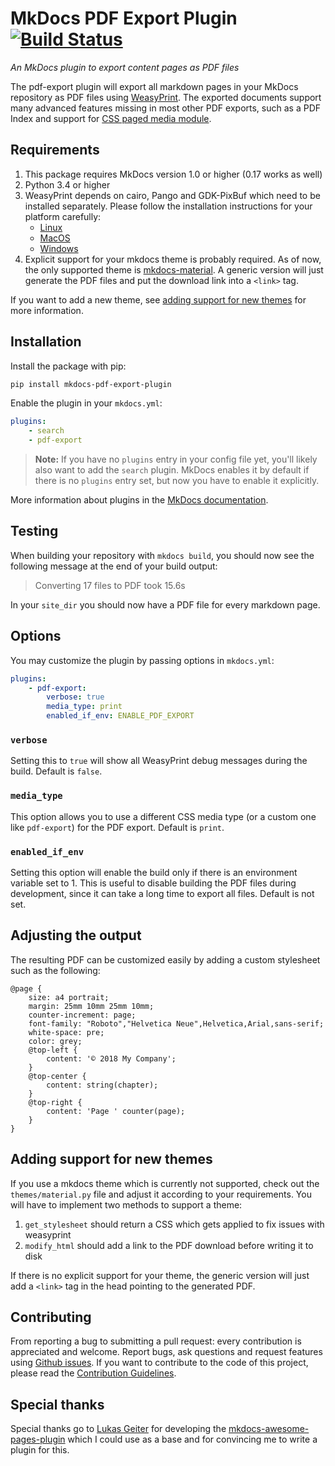 # MkDocs PDF Export Plugin [![Build Status][travis-status]][travis-link]

*An MkDocs plugin to export content pages as PDF files*

The pdf-export plugin will export all markdown pages in your MkDocs repository as PDF files using [WeasyPrint](http://weasyprint.org/). The exported documents support many advanced features missing in most other PDF exports, such as a PDF Index and support for [CSS paged media module](https://drafts.csswg.org/css-page-3/).

## Requirements

1. This package requires MkDocs version 1.0 or higher (0.17 works as well)
2. Python 3.4 or higher
3. WeasyPrint depends on cairo, Pango and GDK-PixBuf which need to be installed separately. Please follow the installation instructions for your platform carefully:
    - [Linux][weasyprint-linux]
    - [MacOS][weasyprint-macos]
    - [Windows][weasyprint-windows]
4. Explicit support for your mkdocs theme is probably required. As of now, the only supported theme is [mkdocs-material](mkdocs-material). A generic version will just generate the PDF files and put the download link into a `<link>` tag.

If you want to add a new theme, see [adding support for new themes](#adding-support-for-new-themes) for more information.

## Installation

Install the package with pip:

```bash
pip install mkdocs-pdf-export-plugin
```

Enable the plugin in your `mkdocs.yml`:

```yaml
plugins:
    - search
    - pdf-export
```

> **Note:** If you have no `plugins` entry in your config file yet, you'll likely also want to add the `search` plugin. MkDocs enables it by default if there is no `plugins` entry set, but now you have to enable it explicitly.

More information about plugins in the [MkDocs documentation][mkdocs-plugins].

## Testing

When building your repository with `mkdocs build`, you should now see the following message at the end of your build output:

> Converting 17 files to PDF took 15.6s

In your `site_dir` you should now have a PDF file for every markdown page.

## Options

You may customize the plugin by passing options in `mkdocs.yml`:

```yaml
plugins:
    - pdf-export:
        verbose: true
        media_type: print
        enabled_if_env: ENABLE_PDF_EXPORT
```

### `verbose`

Setting this to `true` will show all WeasyPrint debug messages during the build. Default is `false`.

### `media_type`

This option allows you to use a different CSS media type (or a custom one like `pdf-export`) for the PDF export. Default is `print`.

### `enabled_if_env`

Setting this option will enable the build only if there is an environment variable set to 1. This is useful to disable building the PDF files during development, since it can take a long time to export all files. Default is not set.

## Adjusting the output

The resulting PDF can be customized easily by adding a custom stylesheet such as the following:

```
@page {
    size: a4 portrait;
    margin: 25mm 10mm 25mm 10mm;
    counter-increment: page;
    font-family: "Roboto","Helvetica Neue",Helvetica,Arial,sans-serif;
    white-space: pre;
    color: grey;
    @top-left {
        content: '© 2018 My Company';
    }
    @top-center {
        content: string(chapter);
    }
    @top-right {
        content: 'Page ' counter(page);
    }
}
```

## Adding support for new themes

If you use a mkdocs theme which is currently not supported, check out the `themes/material.py` file and adjust it according to your requirements. You will have to implement two methods to support a theme:

1. `get_stylesheet` should return a CSS which gets applied to fix issues with weasyprint
2. `modify_html` should add a link to the PDF download before writing it to disk

If there is no explicit support for your theme, the generic version will just add a `<link>` tag in the head pointing to the generated PDF.

## Contributing

From reporting a bug to submitting a pull request: every contribution is appreciated and welcome. Report bugs, ask questions and request features using [Github issues][github-issues].
If you want to contribute to the code of this project, please read the [Contribution Guidelines][contributing].

## Special thanks

Special thanks go to [Lukas Geiter][lukasgeiter] for developing the [mkdocs-awesome-pages-plugin][awesome-pages-plugin] which I could use as a base and for convincing me to write a plugin for this.

[travis-status]: https://travis-ci.org/shauser/mkdocs-pdf-export-plugin.svg?branch=master
[travis-link]: https://travis-ci.org/shauser/mkdocs-pdf-export-plugin
[weasyprint-linux]: https://weasyprint.readthedocs.io/en/latest/install.html#linux
[weasyprint-macos]: https://weasyprint.readthedocs.io/en/latest/install.html#os-x
[weasyprint-windows]: https://weasyprint.readthedocs.io/en/latest/install.html#windows
[mkdocs-plugins]: http://www.mkdocs.org/user-guide/plugins/
[mkdocs-material]: https://github.com/squidfunk/mkdocs-material
[github-issues]: https://github.com/shauser/mkdocs-pdf-export-plugin/issues
[contributing]: CONTRIBUTING.md
[lukasgeiter]: https://github.com/lukasgeiter
[awesome-pages-plugin]: https://github.com/lukasgeiter/mkdocs-awesome-pages-plugin
